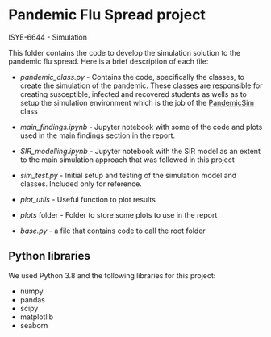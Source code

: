 # Pandemic Flu Spread project
ISYE-6644 - Simulation

This folder contains the code to develop the simulation solution to the  pandemic flu 
spread. Here is a brief description of each file:

- *pandemic_class.py* - Contains the code, specifically the classes, to create the
simulation of the pandemic. These classes are responsible for creating susceptible, 
  infected and recovered students as wells as to setup the simulation environment 
  which is the job of the <u>PandemicSim</u> class
  
- *main_findings.ipynb* - Jupyter notebook with some of the code and plots used in 
the main findings section in the report.
  
- *SIR_modelling.ipynb* - Jupyter notebook with the SIR model as an extent to the main
simulation approach that was followed in this project
  
- *sim_test.py* - Initial setup and testing of the simulation model and classes. 
Included only for reference.
  
- *plot_utils* - Useful function to plot results

- *plots* folder - Folder to store some plots to use in the report

- *base.py* - a file that contains code to call the root folder 

## Python libraries
We used Python 3.8 and the following libraries for this project:
- numpy
- pandas
- scipy
- matplotlib
- seaborn